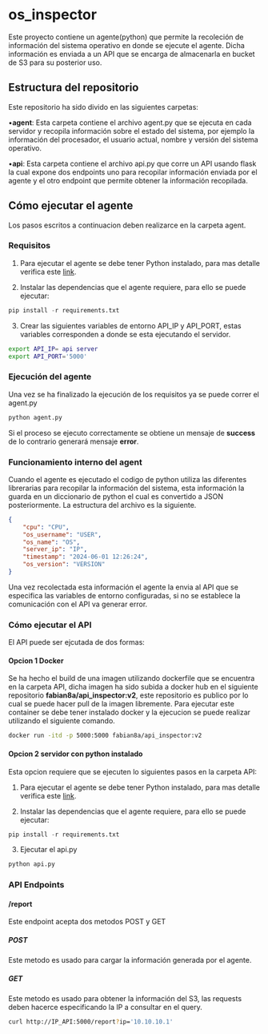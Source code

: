 # os_inspector
Este proyecto contiene un agente(python) que permite la recoleción de información del sistema operativo en donde se ejecute el agente. Dicha información es enviada a un API que se encarga de almacenarla en bucket de S3 para su posterior uso.

## Estructura del repositorio
Este repositorio ha sido divido en  las siguientes carpetas:

•**agent**: Esta carpeta contiene el archivo agent.py que se ejecuta en cada servidor y recopila información sobre el estado del sistema, por ejemplo la información del procesador, el usuario actual, nombre y versión del sistema operativo.

•**api**: Esta carpeta contiene el archivo api.py que corre un API usando flask la cual expone dos endpoints uno para recopilar información enviada por el agente y el otro endpoint que permite obtener la información recopilada.

## Cómo ejecutar el agente
Los pasos escritos a continuacion deben realizarce en la carpeta agent.

### Requisitos

1.	Para ejecutar el agente se debe tener Python instalado, para mas detalle verifica este [link](https://www.python.org/downloads/).

2.	Instalar las dependencias que el agente requiere, para ello se puede ejecutar:
```python
pip install -r requirements.txt
```
3.  Crear las siguientes variables de entorno API_IP y API_PORT, estas variables corresponden a donde se esta ejecutando el servidor.
```bash
export API_IP= api server
export API_PORT='5000'
```
### Ejecución del agente

Una vez se ha finalizado la ejecución de los requisitos ya se puede correr el agent.py 
```python
python agent.py
```
Si el proceso se ejecuto correctamente se obtiene un mensaje de **success** de lo contrario generará mensaje **error**.

### Funcionamiento interno del agent

Cuando el agente es ejecutado el codigo de python utiliza las diferentes librerarias para recopilar la información del sistema, esta información la guarda en un diccionario de python el cual es convertido a JSON posteriormente. La estructura del archivo es la siguiente.
```json
{
    "cpu": "CPU",
    "os_username": "USER",
    "os_name": "OS",
    "server_ip": "IP",
    "timestamp": "2024-06-01 12:26:24",
    "os_version": "VERSION"
}
```
Una vez recolectada esta información el agente la envia al API que se especifica las variables de entorno configuradas, si no se establece la comunicación con el API va generar error.

### Cómo ejecutar el API
El API puede ser ejcutada de dos formas: 
#### Opcion 1 Docker
Se ha hecho el build de una imagen utilizando dockerfile que se encuentra en la carpeta API, dicha imagen ha sido subida a docker hub en el siguiente repositorio **fabian8a/api_inspector:v2**, este repositorio es publico por lo cual se puede hacer pull de la imagen libremente.
Para ejecutar este container se debe tener instalado docker y la ejecucion se puede realizar utilizando el siguiente comando.
```bash
docker run -itd -p 5000:5000 fabian8a/api_inspector:v2
```

#### Opcion 2 servidor con python instalado

Esta opcion requiere que se ejecuten lo siguientes pasos en la carpeta API:
1.	Para ejecutar el agente se debe tener Python instalado, para mas detalle verifica este [link](https://www.python.org/downloads/).

2.	Instalar las dependencias que el agente requiere, para ello se puede ejecutar:
```python
pip install -r requirements.txt
```
3.  Ejecutar el api.py
```python
python api.py
```

### API Endpoints

#### /report
Este endpoint acepta dos metodos POST y GET
##### POST
Este metodo es usado para cargar la información generada por el agente.
##### GET
Este metodo es usado para obtener la información del S3, las requests deben hacerce especificando la IP a consultar en el query.
```bash
curl http://IP_API:5000/report?ip='10.10.10.1'
```












